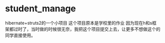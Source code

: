# student_manage
hibernate+struts2的一个小项目
这个项目原本是学校里的作业
因为现在h和s框架都过时了，当时做的时候很无奈，我把这个项目提交上去，让更多不想做这个的同学直接使用。
